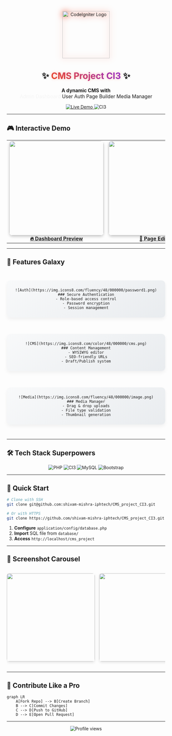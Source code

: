
<p align="center">
  <img src="https://www.codeigniter.com/assets/icons/ci-logo.png" alt="CodeIgniter Logo" width="150" style="filter: drop-shadow(0 0 10px #ee4623)">
  
  <h1 align="center">
    <span style="display: inline-block; animation: bounce 2s infinite;">✨</span> 
    <span style="background: linear-gradient(45deg, #ee4623, #8a2be2); -webkit-background-clip: text; color: transparent; text-shadow: 0 0 8px rgba(238,70,35,0.3);">CMS Project CI3</span> 
    <span style="display: inline-block; animation: bounce 2s infinite 0.2s;">✨</span>
  </h1>
  
  <p align="center" style="font-size: 1.1em;">
    <b>A dynamic CMS with</b> 
    <span class="animated-text" style="display: inline-block;">
      <span style="animation: rotateWords 12s infinite 0s;">Admin Dashboard</span>
      <span style="animation: rotateWords 12s infinite 3s;">User Auth</span>
      <span style="animation: rotateWords 12s infinite 6s;">Page Builder</span>
      <span style="animation: rotateWords 12s infinite 9s;">Media Manager</span>
    </span>
  </p>
  
  <p align="center">
    <a href="https://github.com/shivam-mishra-iphtech/CMS_project_CI3/tree/main">
      <img src="https://img.shields.io/badge/🚀_Deployed-Live-success?style=for-the-badge&logo=github" alt="Live Demo">
    </a>
    <img src="https://img.shields.io/badge/Powered_by-CodeIgniter_3-FF2D20?style=for-the-badge&logo=codeigniter" alt="CI3">
  </p>
</p>

---

## 🎮 Interactive Demo

<table align="center">
  <tr>
    <td align="center">
      <a href="https://drive.google.com/file/d/1SzEDDVwPDM1QkEgQ6UfvGGlYX2a1qhxC/view">
        <img src="https://i.imgur.com/J3bknQO.gif" width="300" style="border-radius: 10px; box-shadow: 0 4px 8px rgba(0,0,0,0.2); transition: transform 0.3s;" onmouseover="this.style.transform='scale(1.05)'" onmouseout="this.style.transform='scale(1)'">
        <br>
        <b>🔥 Dashboard Preview</b>
      </a>
    </td>
    <td align="center">
      <a href="https://drive.google.com/file/d/1zgS-KqJogf6h591KBJH97heYptuDfPOD/view">
        <img src="https://i.imgur.com/5XZjwL8.gif" width="300" style="border-radius: 10px; box-shadow: 0 4px 8px rgba(0,0,0,0.2); transition: transform 0.3s;" onmouseover="this.style.transform='scale(1.05)'" onmouseout="this.style.transform='scale(1)'">
        <br>
        <b>📝 Page Editor</b>
      </a>
    </td>
  </tr>
</table>

---

## 🌈 Features Galaxy

<div align="center" style="display: grid; grid-template-columns: repeat(auto-fit, minmax(250px, 1fr)); gap: 1.5rem; margin: 2rem 0;">

```feature-card
![Auth](https://img.icons8.com/fluency/48/000000/password1.png)
### Secure Authentication
- Role-based access control
- Password encryption
- Session management
```

```feature-card
![CMS](https://img.icons8.com/color/48/000000/cms.png)
### Content Management
- WYSIWYG editor
- SEO-friendly URLs
- Draft/Publish system
```

```feature-card
![Media](https://img.icons8.com/fluency/48/000000/image.png)
### Media Manager
- Drag & drop uploads
- File type validation
- Thumbnail generation
```

</div>

---

## 🛠️ Tech Stack Superpowers

<div align="center">
  <img src="https://img.shields.io/badge/PHP-777BB4?style=for-the-badge&logo=php&logoColor=white" alt="PHP">
  <img src="https://img.shields.io/badge/CodeIgniter-EF4223?style=for-the-badge&logo=codeigniter&logoColor=white" alt="CI3">
  <img src="https://img.shields.io/badge/MySQL-4479A1?style=for-the-badge&logo=mysql&logoColor=white" alt="MySQL">
  <img src="https://img.shields.io/badge/Bootstrap-563D7C?style=for-the-badge&logo=bootstrap&logoColor=white" alt="Bootstrap">
</div>

---

## 🚀 Quick Start

```bash
# Clone with SSH
git clone git@github.com:shivam-mishra-iphtech/CMS_project_CI3.git

# Or with HTTPS
git clone https://github.com/shivam-mishra-iphtech/CMS_project_CI3.git
```

1. **Configure** `application/config/database.php`
2. **Import** SQL file from `database/`
3. **Access** `http://localhost/cms_project`

---

## 📸 Screenshot Carousel

<div align="center" style="overflow-x: auto; white-space: nowrap; padding: 1rem 0;">
  <img src="https://drive.google.com/thumbnail?id=1l-E6lnAdx9Nfkog8AnSNnslfLGMlcPyD&sz=w400" width="280" style="border-radius: 8px; margin-right: 10px; box-shadow: 0 4px 8px rgba(0,0,0,0.1);">
  <img src="https://drive.google.com/thumbnail?id=1ch5YfR9UDXAlVEXhqQ2t9vmm7EhNfF9E&sz=w400" width="280" style="border-radius: 8px; margin-right: 10px; box-shadow: 0 4px 8px rgba(0,0,0,0.1);">
  <img src="https://drive.google.com/thumbnail?id=1W9F8FghP9Ub2C7RBzmmKAF-DSgc4ZaLM&sz=w400" width="280" style="border-radius: 8px; margin-right: 10px; box-shadow: 0 4px 8px rgba(0,0,0,0.1);">
  <img src="https://drive.google.com/thumbnail?id=1mfCYaJaHrnjf5ersc2eUmqBo5Yz4ZwPJ&sz=w400" width="280" style="border-radius: 8px; box-shadow: 0 4px 8px rgba(0,0,0,0.1);">
</div>

---

## 🤝 Contribute Like a Pro

```mermaid
graph LR
    A[Fork Repo] --> B[Create Branch]
    B --> C[Commit Changes]
    C --> D[Push to GitHub]
    D --> E[Open Pull Request]
```

---

<p align="center">
  <img src="https://komarev.com/ghpvc/?username=shivam-mishra-iphtech&label=PROFILE+VIEWS&color=blueviolet&style=for-the-badge" alt="Profile views">
</p>

<style>
  @keyframes bounce {
    0%, 100% { transform: translateY(0); }
    50% { transform: translateY(-10px); }
  }
  @keyframes rotateWords {
    0%, 20% { opacity: 0; transform: translateY(-10px); }
    5%, 15% { opacity: 1; transform: translateY(0); }
  }
  .feature-card {
    background: linear-gradient(145deg, #f8f9fa, #e9ecef);
    padding: 1.5rem;
    border-radius: 12px;
    box-shadow: 0 6px 12px rgba(0,0,0,0.05);
    transition: all 0.3s ease;
  }
  .feature-card:hover {
    transform: translateY(-5px);
    box-shadow: 0 12px 20px rgba(0,0,0,0.1);
  }
</style>
```
